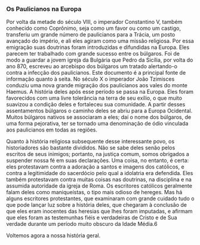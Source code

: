 ### Os Paulicianos na Europa 

Por volta da metade do século VIII, o imperador Constantino V, também conhecido como Coprônimo, seja como um favor ou como um castigo, transferiu um grande número de paulicianos para a Trácia, um posto avançado do império, e ali eles agiram como uma missão religiosa. Por essa emigração suas doutrinas foram introduzidas e difundidas na Europa. Eles parecem ter trabalhado com grande sucesso entre os búlgaros. Foi de modo a guardar a jovem igreja da Bulgária que Pedro da Sicília, por volta do ano 870, escreveu ao arcebispo dos búlgaros um tratado alertando-o contra a infecção dos paulicianos. Este documento é a principal fonte de informação quanto à seita. No século X o imperador João Tzimisces conduziu uma nova grande migração dos paulicianos aos vales do monte Haemus. A história deles após esse período se passa na Europa. Eles foram favorecidos com uma livre tolerância na terra de seu exílio, o que muito suavizou a condição deles e fortaleceu sua comunidade. A partir desses assentamentos búlgaros o caminho deles se abriu para a Europa Ocidental. Muitos búlgaros nativos se associaram a eles; daí o nome dos búlgaros, de uma forma pejorativa, ter se tornado uma denominação de ódio vinculada aos paulicianos em todas as regiões.

Quanto à história religiosa subsequente desse interessante povo, os historiadores são bastante divididos. Não se sabe deles senão pelos escritos de seus inimigos; portanto, na justiça comum, somos obrigados a suspender nossa fé em suas declarações. Uma coisa, no entanto, é certa: eles protestavam contra a adoração a santos e imagens dos católicos, e contra a legitimidade do sacerdócio pelo qual a idolatria era defendida. Eles também protestavam contra muitas coisas nas doutrinas, na disciplina e na assumida autoridade da igreja de Roma. Os escritores católicos geralmente falam deles como maniqueístas, o tipo mais odioso de hereges. Mas há alguns escritores protestantes, que examinaram com grande cuidado tudo o que pode lançar luz sobre a história deles, que chegaram à conclusão de que eles eram inocentes das heresias que lhes foram imputadas, e afirmam que eles foram as testemunhas fiéis e verdadeiras de Cristo e de Sua verdade durante um período muito obscuro da Idade Média.6

Voltemos agora a nossa história geral.